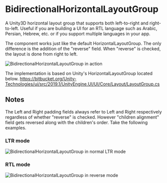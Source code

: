 # BidirectionalHorizontalLayoutGroup
A Unity3D horizontal layout group that supports both left-to-right and right-to-left. Useful if you are building a UI for an RTL language such as Arabic, Persian, Hebrew, etc. or if you support multiple languages in your app.

The component works just like the default HorizontalLayoutGroup. The only difference is the addition of the "reverse" field. When "reverse" is checked, the layout is done from right to left.

![BidirectionalHorizontalLayoutGroup in action](https://raw.githubusercontent.com/hk1ll3r/BidirectionalHorizontalLayoutGroup/master/Resources/vid1.gif)

The implementation is based on Unity's HorizontalLayoutGroup located below.
https://bitbucket.org/Unity-Technologies/ui/src/2019.1/UnityEngine.UI/UI/Core/Layout/LayoutGroup.cs


## Notes
The Left and Right padding fields always refer to Left and Right respectively regardless of whether "reverse" is checked. However "children alignment" field gets reversed along with the children's order. Take the following examples.

### LTR mode
![BidirectionalHorizontalLayoutGroup in normal LTR mode](https://raw.githubusercontent.com/hk1ll3r/BidirectionalHorizontalLayoutGroup/master/Resources/vid2.gif)

### RTL mode
![BidirectionalHorizontalLayoutGroup in reverse mode](https://raw.githubusercontent.com/hk1ll3r/BidirectionalHorizontalLayoutGroup/master/Resources/vid3.gif)
